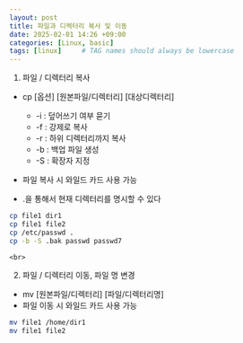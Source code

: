 ```yaml
---
layout: post
title: 파일과 디렉터리 복사 및 이동
date: 2025-02-01 14:26 +09:00
categories: [Linux, basic]
tags: [linux]     # TAG names should always be lowercase
---
```


1. 파일 / 디렉터리 복사
- cp [옵션] [원본파일/디렉터리] [대상디렉터리]
    - -i : 덮어쓰기 여부 묻기
    - -f : 강제로 복사
    - -r : 하위 디렉터리까지 복사
    - -b : 백업 파일 생성
    - -S : 확장자 지정

- 파일 복사 시 와일드 카드 사용 가능
- .을 통해서 현재 디렉터리를 명시할 수 있다
```bash
cp file1 dir1
cp file1 file2
cp /etc/passwd .
cp -b -S .bak passwd passwd7
```

    <br>
2. 파일 / 디렉터리 이동, 파일 명 변경
- mv [원본파일/디렉터리] [파일/디렉터리명]
- 파일 이동 시 와일드 카드 사용 가능
```bash
mv file1 /home/dir1
mv file1 file2
```